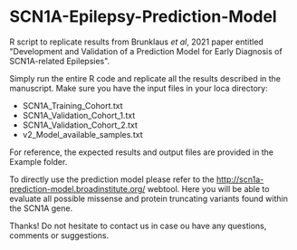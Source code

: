 # SCN1A-Epilepsy-Prediction-Model
R script to replicate results from Brunklaus _et al_, 2021 paper entitled "Development and Validation of a Prediction Model for Early Diagnosis of SCN1A-related Epilepsies". 

Simply run the entire R code and replicate all the results described in the manuscript. Make sure you have the input files in your loca directory:

- SCN1A_Training_Cohort.txt
- SCN1A_Validation_Cohort_1.txt
- SCN1A_Validation_Cohort_2.txt
- v2_Model_available_samples.txt

For reference, the expected results and output files are provided in the Example folder.

To directly use the prediction model please refer to the http://scn1a-prediction-model.broadinstitute.org/ webtool. Here you will be able to evaluate all possible missense and protein truncating variants found within the SCN1A gene. 

Thanks!
Do not hesitate to contact us in case ou have any questions, comments or suggestions.
